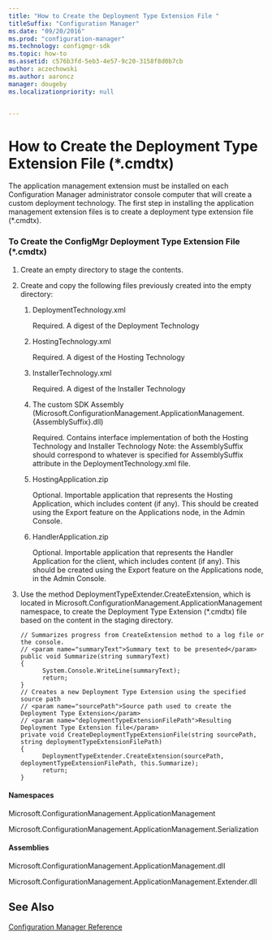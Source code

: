 ```yaml
---
title: "How to Create the Deployment Type Extension File "
titleSuffix: "Configuration Manager"
ms.date: "09/20/2016"
ms.prod: "configuration-manager"
ms.technology: configmgr-sdk
ms.topic: how-to
ms.assetid: c576b3fd-5eb3-4e57-9c20-3158f8d0b7cb
author: aczechowski
ms.author: aaroncz
manager: dougeby
ms.localizationpriority: null


---
```

# How to Create the Deployment Type Extension File (*.cmdtx)
The application management extension must be installed on each Configuration Manager administrator console computer that will create a custom deployment technology. The first step in installing the application management extension files is to create a deployment type extension file (*.cmdtx).  

### To Create the ConfigMgr Deployment Type Extension File (*.cmdtx)  

1.  Create an empty directory to stage the contents.  

2.  Create and copy the following files previously created into the empty directory:  

    1.  DeploymentTechnology.xml  

         Required. A digest of the Deployment Technology  

    2.  HostingTechnology.xml  

         Required. A digest of the Hosting Technology  

    3.  InstallerTechnology.xml  

         Required. A digest of the Installer Technology  

    4.  The custom SDK Assembly (Microsoft.ConfigurationManagement.ApplicationManagement.{AssemblySuffix}.dll)  

         Required. Contains interface implementation of both the Hosting Technology and Installer Technology Note: the AssemblySuffix should correspond to whatever is specified for AssemblySuffix attribute in the DeploymentTechnology.xml file.  

    5.  HostingApplication.zip  

         Optional. Importable application that represents the Hosting Application, which includes content (if any). This should be created using the Export feature on the Applications node, in the Admin Console.  

    6.  HandlerApplication.zip  

         Optional. Importable application that represents the Handler Application for the client, which includes content (if any). This should be created using the Export feature on the Applications node, in the Admin Console.  

3.  Use the method DeploymentTypeExtender.CreateExtension, which is located in Microsoft.ConfigurationManagement.ApplicationManagement namespace, to create the Deployment Type Extension (*.cmdtx) file based on the content in the staging directory.  

    ```  
    // Summarizes progress from CreateExtension method to a log file or the console.   
    // <param name="summaryText">Summary text to be presented</param>  
    public void Summarize(string summaryText)   
    {  
          System.Console.WriteLine(summaryText);   
          return;   
    }  
    // Creates a new Deployment Type Extension using the specified source path  
    // <param name="sourcePath">Source path used to create the Deployment Type Extension</param>  
    // <param name="deploymentTypeExtensionFilePath">Resulting Deployment Type Extension file</param>  
    private void CreateDeploymentTypeExtensionFile(string sourcePath, string deploymentTypeExtensionFilePath)   
    {  
          DeploymentTypeExtender.CreateExtension(sourcePath, deploymentTypeExtensionFilePath, this.Summarize);   
          return;   
    }  
    ```  

#### Namespaces  
 Microsoft.ConfigurationManagement.ApplicationManagement  

 Microsoft.ConfigurationManagement.ApplicationManagement.Serialization  

#### Assemblies  
 Microsoft.ConfigurationManagement.ApplicationManagement.dll  

 Microsoft.ConfigurationManagement.ApplicationManagement.Extender.dll  

## See Also  
 [Configuration Manager Reference](../../develop/reference/configuration-manager-reference.md)
